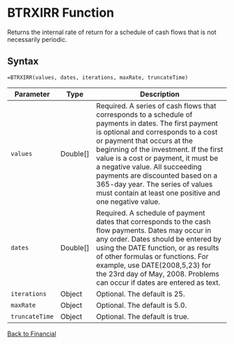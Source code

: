 # BTRXIRR Function

Returns the internal rate of return for a schedule of cash flows that is not necessarily periodic.

## Syntax

```excel
=BTRXIRR(values, dates, iterations, maxRate, truncateTime)
```

Parameter | Type | Description
---|---|---
`values` | Double[] | Required. A series of cash flows that corresponds to a schedule of payments in dates. The first payment is optional and corresponds to a cost or payment that occurs at the beginning of the investment. If the first value is a cost or payment, it must be a negative value. All succeeding payments are discounted based on a 365-day year. The series of values must contain at least one positive and one negative value.
`dates` | Double[] | Required. A schedule of payment dates that corresponds to the cash flow payments. Dates may occur in any order. Dates should be entered by using the DATE function, or as results of other formulas or functions. For example, use DATE(2008,5,23) for the 23rd day of May, 2008. Problems can occur if dates are entered as text.
`iterations` | Object | Optional. The default is 25.
`maxRate` | Object | Optional. The default is 5.0.
`truncateTime` | Object | Optional. The default is true.

[Back to Financial](RBLeFinancial.md)